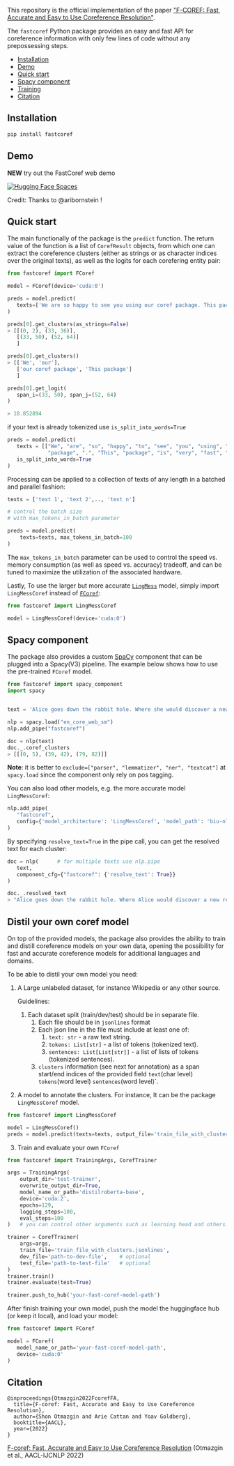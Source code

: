 This repository is the official implementation of the paper ["F-COREF: Fast, Accurate and Easy to Use Coreference Resolution"](https://arxiv.org/abs/2209.04280).

The `fastcoref` Python package provides an easy and fast API for coreference information with only few lines of code without any prepossessing steps.

- [Installation](#Installation)
- [Demo](#demo)
- [Quick start](#quick-start)
- [Spacy component](#spacy-component)
- [Training](#distil-your-own-coref-model)
- [Citation](#citation)

## Installation

```python
pip install fastcoref
```

## Demo

**NEW** try out the FastCoref web demo

[![Hugging Face Spaces](https://img.shields.io/badge/%F0%9F%A4%97%20Hugging%20Face-Spaces-blue)](https://huggingface.co/spaces/pythiccoder/FastCoref)

Credit: Thanks to @aribornstein !

## Quick start

The main functionally of the package is the `predict` function.
The return value of the function is a list of `CorefResult` objects, from which one can extract the coreference clusters (either as strings or as character indices over the original texts), as well as the logits for each corefering entity pair:

```python
from fastcoref import FCoref

model = FCoref(device='cuda:0')

preds = model.predict(
   texts=['We are so happy to see you using our coref package. This package is very fast!']
)

preds[0].get_clusters(as_strings=False)
> [[(0, 2), (33, 36)],
   [(33, 50), (52, 64)]
   ]

preds[0].get_clusters()
> [['We', 'our'],
   ['our coref package', 'This package']
   ]

preds[0].get_logit(
   span_i=(33, 50), span_j=(52, 64)
)

> 18.852894
```

if your text is already tokenized use `is_split_into_words=True`
```python
preds = model.predict(
   texts = [["We", "are", "so", "happy", "to", "see", "you", "using", "our", "coref", 
             "package", ".", "This", "package", "is", "very", "fast", "!"]],
   is_split_into_words=True
)
```

Processing can be applied to a collection of texts of any length in a batched and parallel fashion:

```python
texts = ['text 1', 'text 2',.., 'text n']

# control the batch size 
# with max_tokens_in_batch parameter

preds = model.predict(
    texts=texts, max_tokens_in_batch=100
)
```

The `max_tokens_in_batch` parameter can be used to control the speed vs. memory consumption (as well as speed vs. accuracy) tradeoff, and can be tuned to maximize the utilization of the associated hardware.

Lastly,
To use the larger but more accurate [`LingMess`](https://huggingface.co/biu-nlp/lingmess-coref) model, simply import `LingMessCoref` instead of [`FCoref`](https://huggingface.co/biu-nlp/f-coref):

```python
from fastcoref import LingMessCoref

model = LingMessCoref(device='cuda:0')
```
## Spacy component

The package also provides a custom [SpaCy](https://spacy.io/) component that can be plugged into a Spacy(V3) pipeline. 
The example below shows how to use the pre-trained `FCoref` model.

```python
from fastcoref import spacy_component
import spacy


text = 'Alice goes down the rabbit hole. Where she would discover a new reality beyond her expectations.'

nlp = spacy.load("en_core_web_sm")
nlp.add_pipe("fastcoref")

doc = nlp(text)
doc._.coref_clusters
> [[(0, 5), (39, 42), (79, 82)]]
```

**Note**: it is better to `exclude=["parser", "lemmatizer", "ner", "textcat"]` at `spacy.load` since the component only rely on pos tagging.


You can also load other models, e.g. the more accurate model `LingMessCoref`:

```python
nlp.add_pipe(
   "fastcoref", 
   config={'model_architecture': 'LingMessCoref', 'model_path': 'biu-nlp/lingmess-coref', 'device': 'cpu'}
)
```

By specifying `resolve_text=True` in the pipe call, you can get the resolved text for each cluster:

```python
doc = nlp(      # for multiple texts use nlp.pipe
   text, 
   component_cfg={"fastcoref": {'resolve_text': True}}
)

doc._.resolved_text
> "Alice goes down the rabbit hole. Where Alice would discover a new reality beyond Alice's expectations."
```

## Distil your own coref model
On top of the provided models, the package also provides the ability to train and distill coreference models on your own data, opening the possibility for fast and accurate coreference models for additional languages and domains.

To be able to distil your own model you need:
1. A Large unlabeled dataset, for instance Wikipedia or any other source.

   Guidelines:
   1. Each dataset split (train/dev/test) should be in separate file.
      1. Each file should be in `jsonlines` format
      2. Each json line in the file must include at least one of:
         1. `text: str` - a raw text string.
         2. `tokens: List[str]` - a list of tokens (tokenized text).
         3. `sentences: List[List[str]]` - a list of lists of tokens (tokenized sentences).
      3. `clusters` information (see next for annotation) as a span start/end indices of the provided field `text`(char level) `tokens`(word level) `sentences`(word level)`.


2. A model to annotate the clusters. For instance, It can be the package `LingMessCoref` model.
```python
from fastcoref import LingMessCoref

model = LingMessCoref()
preds = model.predict(texts=texts, output_file='train_file_with_clusters.jsonlines')

```

3. Train and evaluate your own `FCoref`
```python
from fastcoref import TrainingArgs, CorefTrainer

args = TrainingArgs(
    output_dir='test-trainer',
    overwrite_output_dir=True,
    model_name_or_path='distilroberta-base',
    device='cuda:2',
    epochs=129,
    logging_steps=100,
    eval_steps=100
)   # you can control other arguments such as learning head and others.

trainer = CorefTrainer(
    args=args,
    train_file='train_file_with_clusters.jsonlines', 
    dev_file='path-to-dev-file',    # optional
    test_file='path-to-test-file'   # optional
)
trainer.train()
trainer.evaluate(test=True)

trainer.push_to_hub('your-fast-coref-model-path')

```

After finish training your own model, push the model the huggingface hub (or keep it local), and load your model:
```python
from fastcoref import FCoref

model = FCoref(
   model_name_or_path='your-fast-coref-model-path',
   device='cuda:0'
)
```


## Citation

```
@inproceedings{Otmazgin2022FcorefFA,
  title={F-coref: Fast, Accurate and Easy to Use Coreference Resolution},
  author={Shon Otmazgin and Arie Cattan and Yoav Goldberg},
  booktitle={AACL},
  year={2022}
}
```

[F-coref: Fast, Accurate and Easy to Use Coreference Resolution](https://aclanthology.org/2022.aacl-demo.6) (Otmazgin et al., AACL-IJCNLP 2022)